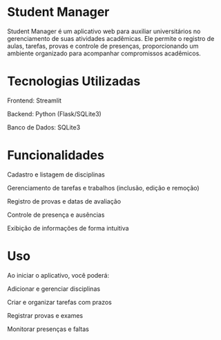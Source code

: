 # Student Manager

Student Manager é um aplicativo web para auxiliar universitários no gerenciamento de suas atividades acadêmicas. Ele permite o registro de aulas, tarefas, provas e controle de presenças, proporcionando um ambiente organizado para acompanhar compromissos acadêmicos.

# Tecnologias Utilizadas

Frontend: Streamlit

Backend: Python (Flask/SQLite3)

Banco de Dados: SQLite3

# Funcionalidades

Cadastro e listagem de disciplinas

Gerenciamento de tarefas e trabalhos (inclusão, edição e remoção)

Registro de provas e datas de avaliação

Controle de presença e ausências

Exibição de informações de forma intuitiva

# Uso

Ao iniciar o aplicativo, você poderá:

Adicionar e gerenciar disciplinas

Criar e organizar tarefas com prazos

Registrar provas e exames

Monitorar presenças e faltas
